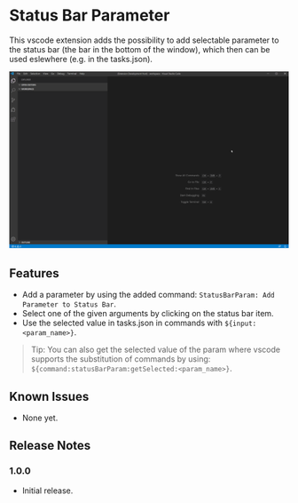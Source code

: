 # Status Bar Parameter

This vscode extension adds the possibility to add selectable parameter to the status bar (the bar in the bottom of the window), which then can be used eslewhere (e.g. in the tasks.json).

![Demo](images/demo.gif)

## Features

* Add a parameter by using the added command: `StatusBarParam: Add Parameter to Status Bar`.
* Select one of the given arguments by clicking on the status bar item.
* Use the selected value in tasks.json in commands with `${input:<param_name>}`.

> Tip: You can also get the selected value of the param where vscode supports the substitution of commands by using: `${command:statusBarParam:getSelected:<param_name>}`.

## Known Issues

* None yet.

## Release Notes

### 1.0.0

* Initial release.